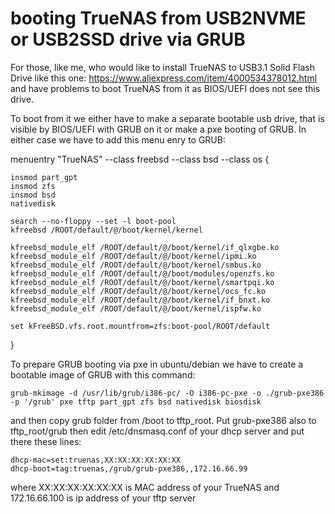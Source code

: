 # booting TrueNAS from USB2NVME or USB2SSD drive via GRUB

For those, like me, who would like to install TrueNAS to USB3.1 Solid Flash Drive like this one: https://www.aliexpress.com/item/4000534378012.html and have problems to boot TrueNAS from it as BIOS/UEFI does not see this drive. 

To boot from it we either have to make a separate bootable usb drive, that is visible by BIOS/UEFI with GRUB on it or make a pxe booting of GRUB. In either case we have to add this menu enry to GRUB:


menuentry "TrueNAS" --class freebsd --class bsd --class os {
    
    insmod part_gpt
    insmod zfs
    insmod bsd
    nativedisk

    search --no-floppy --set -l boot-pool
    kfreebsd /ROOT/default/@/boot/kernel/kernel

    kfreebsd_module_elf /ROOT/default/@/boot/kernel/if_qlxgbe.ko
    kfreebsd_module_elf /ROOT/default/@/boot/kernel/ipmi.ko
    kfreebsd_module_elf /ROOT/default/@/boot/kernel/smbus.ko
    kfreebsd_module_elf /ROOT/default/@/boot/modules/openzfs.ko
    kfreebsd_module_elf /ROOT/default/@/boot/kernel/smartpqi.ko
    kfreebsd_module_elf /ROOT/default/@/boot/kernel/ocs_fc.ko
    kfreebsd_module_elf /ROOT/default/@/boot/kernel/if_bnxt.ko
    kfreebsd_module_elf /ROOT/default/@/boot/kernel/ispfw.ko

    set kFreeBSD.vfs.root.mountfrom=zfs:boot-pool/ROOT/default

}

To prepare GRUB booting via pxe in ubuntu/debian we have to create a bootable image of GRUB with this command:

    grub-mkimage -d /usr/lib/grub/i386-pc/ -O i386-pc-pxe -o ./grub-pxe386 -p '/grub' pxe tftp part_gpt zfs bsd nativedisk biosdisk

and then copy grub folder from /boot to tftp_root. Put grub-pxe386 also to tftp_root/grub then
edit /etc/dnsmasq.conf of your dhcp server and put there these lines:

    dhcp-mac=set:truenas,XX:XX:XX:XX:XX:XX
    dhcp-boot=tag:truenas,/grub/grub-pxe386,,172.16.66.99

where XX:XX:XX:XX:XX:XX is MAC address of your TrueNAS and 172.16.66.100 is ip address of your tftp server
